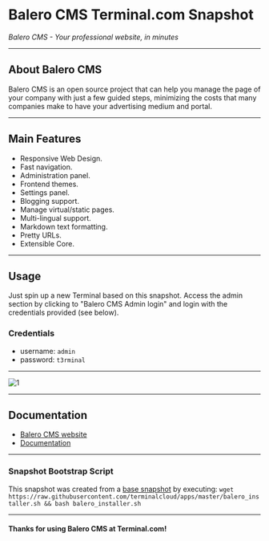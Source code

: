 # **Balero CMS** Terminal.com Snapshot

*Balero CMS - Your professional website, in minutes*

---

## About Balero CMS

Balero CMS is an open source project that can help you manage the page of your company with just a few guided steps, minimizing the costs that many companies make to have your advertising medium and portal.

---

## Main Features

- Responsive Web Design.
- Fast navigation.
- Administration panel.
- Frontend themes.
- Settings panel.
- Blogging support.
- Manage virtual/static pages.
- Multi-lingual support.
- Markdown text formatting.
- Pretty URLs.
- Extensible Core.

---

## Usage

Just spin up a new Terminal based on this snapshot. Access the admin section by clicking to "Balero CMS Admin login" and login with the credentials provided (see below).

### Credentials

- username: `admin`
- password: `t3rminal`

---

![1](http://i.imgur.com/5Gfakw7.png)

---

## Documentation

- [Balero CMS website](http://www.balerocms.com/)
- [Documentation](http://docs.balerocms.com/)

---

### Snapshot Bootstrap Script

This snapshot was created from a [base snapshot](https://www.terminal.com/tiny/FzpHiTXG1K) by executing:
`wget https://raw.githubusercontent.com/terminalcloud/apps/master/balero_installer.sh && bash balero_installer.sh`

---

#### Thanks for using Balero CMS at Terminal.com!
